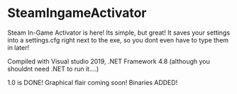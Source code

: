 # SteamIngameActivator

Steam In-Game Activator is here! Its simple, but great!
It saves your settings into a settings.cfg right next to the exe, so you dont even have to type them in later!

Compiled with Visual studio 2019, .NET Framework 4.8 (although you shouldnt need .NET to run it....)

1.0 is DONE!
Graphical flair coming soon! Binaries ADDED!
